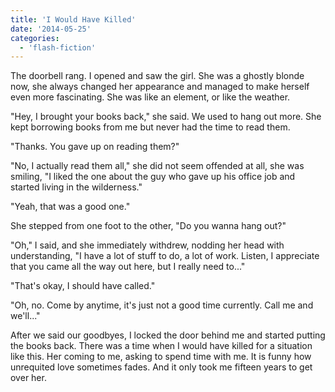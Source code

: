 ```yaml
---
title: 'I Would Have Killed'
date: '2014-05-25'
categories:
  - 'flash-fiction'
---
```


The doorbell rang. I opened and saw the girl. She was a ghostly blonde now, she
always changed her appearance and managed to make herself even more fascinating.
She was like an element, or like the weather.

<!-- truncate -->


"Hey, I brought your books back," she said. We used to hang out more. She kept
borrowing books from me but never had the time to read them.

"Thanks. You gave up on reading them?"

"No, I actually read them all," she did not seem offended at all, she was
smiling, "I liked the one about the guy who gave up his office job and started
living in the wilderness."

"Yeah, that was a good one."

She stepped from one foot to the other, "Do you wanna hang out?"

"Oh," I said, and she immediately withdrew, nodding her head with understanding,
"I have a lot of stuff to do, a lot of work. Listen, I appreciate that you came
all the way out here, but I really need to..."

"That's okay, I should have called."

"Oh, no. Come by anytime, it's just not a good time currently. Call me and
we'll..."

After we said our goodbyes, I locked the door behind me and started putting the
books back. There was a time when I would have killed for a situation like this.
Her coming to me, asking to spend time with me. It is funny how unrequited love
sometimes fades. And it only took me fifteen years to get over her.
